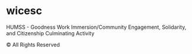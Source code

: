 # wicesc
HUMSS - Goodness Work Immersion/Community Engagement, Solidarity, and Citizenship Culminating Activity

© All Rights Reserved

